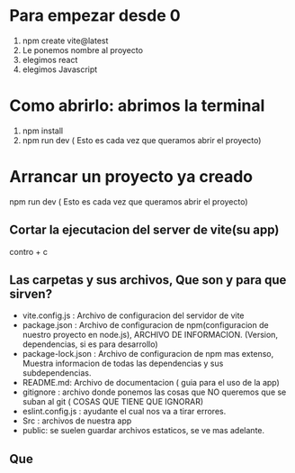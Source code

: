 # Para empezar desde 0
1. npm create vite@latest
2. Le ponemos nombre al proyecto
3. elegimos react
4. elegimos Javascript

# Como abrirlo: abrimos la terminal
1. npm install
2. npm run dev ( Esto es cada vez que queramos abrir el proyecto)

# Arrancar un proyecto ya creado

npm run dev ( Esto es cada vez que queramos abrir el proyecto)

## Cortar la ejecutacion del server de vite(su app)

contro + c

## Las carpetas y sus archivos, Que son y para que sirven?
- vite.config.js : Archivo de configuracion del servidor de vite
- package.json : Archivo de configuracion de npm(configuracion de nuestro proyecto en node.js), ARCHIVO DE INFORMACION. (Version, dependencias, si es para desarrollo)
- package-lock.json : Archivo de configuracion de npm mas extenso, Muestra informacion de todas las dependencias y sus subdependencias.
- README.md: Archivo de documentacion ( guia para el uso de la app)
- gitignore : archivo donde ponemos las cosas que NO queremos que se suban al git ( COSAS QUE TIENE QUE IGNORAR)
- eslint.config.js : ayudante el cual nos va a tirar errores.
- Src : archivos de nuestra app 
- public: se suelen guardar archivos estaticos, se ve mas adelante.


## Que